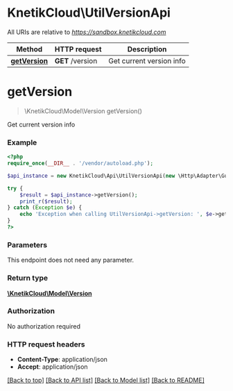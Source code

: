 # KnetikCloud\UtilVersionApi

All URIs are relative to *https://sandbox.knetikcloud.com*

Method | HTTP request | Description
------------- | ------------- | -------------
[**getVersion**](UtilVersionApi.md#getVersion) | **GET** /version | Get current version info


# **getVersion**
> \KnetikCloud\Model\Version getVersion()

Get current version info

### Example
```php
<?php
require_once(__DIR__ . '/vendor/autoload.php');

$api_instance = new KnetikCloud\Api\UtilVersionApi(new \Http\Adapter\Guzzle6\Client());

try {
    $result = $api_instance->getVersion();
    print_r($result);
} catch (Exception $e) {
    echo 'Exception when calling UtilVersionApi->getVersion: ', $e->getMessage(), PHP_EOL;
}
?>
```

### Parameters
This endpoint does not need any parameter.

### Return type

[**\KnetikCloud\Model\Version**](../Model/Version.md)

### Authorization

No authorization required

### HTTP request headers

 - **Content-Type**: application/json
 - **Accept**: application/json

[[Back to top]](#) [[Back to API list]](../../README.md#documentation-for-api-endpoints) [[Back to Model list]](../../README.md#documentation-for-models) [[Back to README]](../../README.md)

